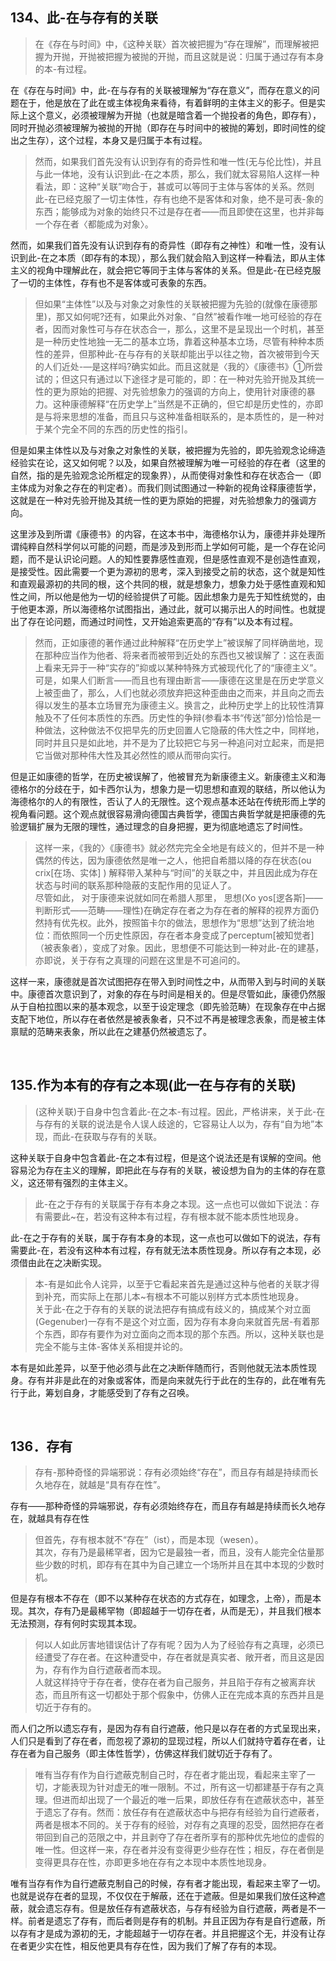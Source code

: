 <h2>134、此-在与存有的关联</h2><blockquote data-pid="nBsD0ho3">在《存在与时间》中，《这种关联〉首次被把握为“存在理解”，而理解被把握为开抛，开抛被把握为被抛的开抛，而且这就是说：归属于通过存有本身的本-有过程。</blockquote><p data-pid="-WTPfr-m">在《存在与时间》中，此-在与存有的关联被理解为“存在意义”，而存在意义的问题在于，他是放在了此在或主体视角来看待，有着鲜明的主体主义的影子。但是实际上这个意义，必须被理解为开抛（也就是暗含着一个抛投者的角色，即存有），同时开抛必须被理解为被抛的开抛（即存在与时间中的被抛的筹划，即时间性的绽出之生存），这个过程，本身又是归属于本有过程。</p><blockquote data-pid="mHWtGEOV">然而，如果我们首先没有认识到存有的奇异性和唯一性(无与伦比性)，并且与此一体地，没有认识到此-在之本质，那么，我们就太容易陷人这样一种看法，即：这种“关联”吻合于，甚或可以等同于主体与客体的关系。然则此-在已经克服了一切主体性，存有也绝不是客体和对象，绝不是可表-象的东西；能够成为对象的始终只不过是存在者——而且即使在这里，也并非每一个存在者〈都能成为对象〉。</blockquote><p data-pid="qH-JMe2v">然而，如果我们首先没有认识到存有的奇异性（即存有之神性）和唯一性，没有认识到此-在之本质（即存有的本现），那么我们就会陷入到这样一种看法，即从主体主义的视角中理解此在，就会把它等同于主体与客体的关系。但是此-在已经克服了一切的主体性，存有也不是客体或可表象的东西。</p><blockquote data-pid="tgPZh_Vs">但如果“主体性”以及与对象之对象性的关联被把握为先验的(就像在康德那里)，那又如何呢?还有，如果此外对象、“自然”被看作唯一地可经验的存在者，因而对象性可与存在状态合一，那么，这里不是呈现出一个时机，甚至是一种历史性地独一无二的基本立场，靠着这种基本立场，尽管有种种本质性的差异，但那种此-在与存有的关联却能出乎以往之物，首次被带到今天的人们近处-—是这样吗?确实如此。而且这就是〈我的〉《康德书》①所尝试的；但这只有通过以下途径才是可能的，即：在一种对先验开抛及其统一性的更为原始的把握、对先验想象力的强调的方向上，使用针对康德的暴力。这种康德解释“在历史学上”当然是不正确的，但它却是历史性的，亦即是与将来思想的准备，而且只与这种准备相联系的，是本质性的，是一种对于某个完全不同的东西的历史性的指引。</blockquote><p data-pid="fgCN6a5z">但是如果主体性以及与对象之对象性的关联，被把握为先验的，即先验观念论缔造经验实在论，这又如何呢？以及，如果自然被理解为唯一可经验的存在者（这里的自然，指的是先验观念论所框定的现象界），从而使得对象性和存在状态合一（即主体成为对象之存在的判定者）。而我们则试图通过一种新的视角诠释康德哲学，这就是在一种对先验开抛及其统一性的更为原始的把握，对先验想象力的强调方向。</p><p data-pid="Tjql3BoG">这里涉及到所谓《康德书》的内容，在这本书中，海德格尔认为，康德并非处理所谓纯粹自然科学何以可能的问题，而是涉及到形而上学如何可能，是一个存在论问题，而不是认识论问题。人的知性要靠感性直观，但是感性直观不是创造性直观，是接受性。因此需要一个更为源初的思考，深入到接受之前的状态，这个就是知性和直观最源初的共同的根，这个共同的根，就是想象力，想象力处于感性直观和知性之间，所以他是他为一切的经验提供了可能。因此想象力是先于知性统觉的，由于他更本源，所以海德格尔试图指出，通过此，就可以揭示出人的时间性。也就提出了存在论问题，而通过时间性，又开始追索更高的“存有”以及本有过程。</p><blockquote data-pid="eKt2RbZo">然而，正如康德的著作通过此种解释“在历史学上”被误解了同样确凿地，现在那种应当作为他者、将来者而被带到近处的东西也又被误解了：这在表面上看来无异于一种“实存的”抑或以某种特殊方式被现代化了的“康德主义”。可是，如果人们断言——而且也有理由断言——康德在这里是在历史学意义上被歪曲了，那么，人们也就必须放弃把这种歪曲由之而来，并且向之而去得以发生的基本立场冒充为康德主义。换言之，此种历史学上的比较性清算触及不了任何本质性的东西。历史性的争辩(参看本书“传送”部分)恰恰是一种做法，这种做法不仅把早先的历史回置人它隐蔽的伟大性之中，同样地，同时并且只是如此地，并不是为了比较把它与另一种追问对立起来，而是把它当做对那种伟大性及其必然性的顺从而带向实行。</blockquote><p data-pid="XbtsKLGY">但是正如康德的哲学，在历史被误解了，他被冒充为新康德主义。新康德主义和海德格尔的分歧在于，如卡西尔认为，想象力是一切思想和直观的联结，所以他认为海德格尔的人的有限性，否认了人的无限性。这个观点基本还站在传统形而上学的视角看问题。这个观点就很容易滑向德国古典哲学，德国古典哲学就是把康德的先验逻辑扩展为无限的理性，通过理念的自身把握，更为彻底地遗忘了时间性。</p><blockquote data-pid="uXc84AS8">这样一来，《我的〉《康德书》就必然完完全全地是有歧义的，但并不是一种偶然的传达，因为康德依然是唯一之人，他把自希腊以降的存在状态(ou crix[在场、实体] ) 解释带入某种与“时间”的关联之中，并且因此成为存在状态与时间的联系那种隐蔽的支配作用的见证人了。<br>尽管如此， 对于康德来说就如同在希腊人那里， 思想(Xo yos[逻各斯]——判断形式——范畴——理性)在确定存在者之为存在者的解释的视界方面仍然持有优先权。此外，按照笛卡尔的做法，思想作为“思想”达到了统治地位：而依照同一个历史性原因，存在者本身变成了perceptum[被知觉者]（被表象者），变成了对象。因此，思想便不可能达到一种对此-在的建基，亦即说，关于存有之真理的问题在这里是不可追问的。</blockquote><p data-pid="bRpDp8iv">这样一来，康德就是首次试图把存在带入到时间性之中，从而带入到与时间的关联中。康德首次意识到了，对象的存在与时间是相关的。但是尽管如此，康德仍然服从于自柏拉图以来的基本观念，以至于设定理念（即先验范畴）在现象存在中占据支配下地位，所以存在者依然是被表象者，只不过不再是被理念表象，而是被主体禀赋的范畴来表象，所以此在之建基仍然被遗忘了。</p><p><br></p><h2>135.作为本有的存有之本现(此一在与存有的关联)</h2><blockquote data-pid="VbXYhuR0">(这种关联)于自身中包含着此-在之本-有过程。因此，严格讲来，关于此-在与存有的关联的说法是令人误人歧途的，它容易让人以为，存有“自为地”本现，而此-在获取与存有的关联。</blockquote><p data-pid="RH0Su8k8">这种关联于自身中包含着此-在之本有过程，但是这个说法还是有误解的空间。他容易沦为存在主义的理解，即把此在与存有的关联，被设想为自为的主体的存在意义，这还带有强烈的主体主义。</p><blockquote data-pid="M7icW0NB">此-在之于存有的关联属于存有本身之本现。这一点也可以做如下说法：存有需要此~在，若没有这种本有过程，存有根本就不能本质性地现身。</blockquote><p data-pid="xk0VH4g1">此-在之于存有的关联，属于存有本身的本现，这一点也可以做如下的说法，存有需要此-在，若没有这种本有过程，存有就无法本质性现身。所以存有之本现，必须借由此在之决断实现。</p><blockquote data-pid="a4y0dLQZ">本-有是如此令人诧异，以至于它看起来首先是通过这种与他者的关联才得到补充，而实际上在那儿本~有根本不可能以别样方式本质性地现身。<br>关于此-在之于存有的关联的说法把存有搞成有歧义的，搞成某个对立面(Gegenuber)一存有不是这个对立面，因为存有本身向来就首先居-有着那个东西，即存有要作为对立面向之而本现的那个东西。所以，这种关联也是完全不能与主体-客体关系相提并论的。</blockquote><p data-pid="I5a2L5gA">本有是如此差异，以至于他必须与此在之决断伴随而行，否则他就无法本质性现身。存有并非是此在的对象或客体，而是向来就先行于此在的生存的，此在唯有先行于此，筹划自身，才能感受到了存有之召唤。</p><p><br></p><h2>136．存有</h2><blockquote data-pid="JuPlouOa">存有-那种奇怪的异端邪说：存有必须始终“存在”，而且存有越是持续而长久地存在，就越是“具有存在性”。</blockquote><p data-pid="s6VDfqgP">存有——那种奇怪的异端邪说，存有必须始终存在，而且存有越是持续而长久地存在，就越具有存在性</p><blockquote data-pid="qjUi4dnW">但首先，存有根本就不“存在”（ist），而是本现（wesen）。<br>其次，存有乃是最稀罕者，因为它是最独一者，而且，没有人能完全估量那些少数的时机，即存有在其中为自己建立一个场所并且在其中本现的少数时机。</blockquote><p data-pid="1xQZIEJ3">但是存有根本不存在（即不以某种存在状态的方式存在，如理念，上帝），而是本现。其次，存有乃是最稀罕物（即超越于一切存在者，从而是无），并且我们根本无法预测，存有何时实现其本现。</p><blockquote data-pid="iRT57J_8">何以人如此厉害地错误估计了存有呢？因为人为了经验存有之真理，必须已经遭受了存在者。在这种遭受中，存在者就是真实者、敞开者，而且这是因为，存有作为自行遮蔽者而本现。<br>人就这样持守于存在者，使存在者为自己服务，并且陷于存有之被离弃状态，而且所有这一切都处于那个假象中，仿佛人正在完成本真的东西并且是切近于存有的。</blockquote><p data-pid="1zK-28ZI">而人们之所以遗忘存有，是因为存有自行遮蔽，他只是以存在者的方式呈现出来，人们只是看到了存在者，而忽视了源初的显现过程，所以人们就持守着存在者，让存在者为自己服务（即主体性哲学），仿佛这样我们就切近于存有了。</p><blockquote data-pid="mtstArt1">唯有当存有作为自行遮蔽克制自己时，存在者才能出现，看起来主宰了一切，才能表现为针对虚无的唯一限制。不过，所有这一切都建基于存有之真理。但进而却出现了一个最近的唯一后果，即放任存有在遮蔽状态中，甚至于遗忘了存有。然而：放任存有在遮蔽状态中与把存有经验为自行遮蔽者，两者是根本不同的。关于存有的经验，对存有之真理的忍受，固然把存在者带回到自己的范限之中，并且剥夺了存在者所享有的那种优先地位的虚假的唯一性。但这样一来，存在者并没有变得更少些存在性；相反，存在者倒是变得更具存在性，亦即更多地在存有之本现中本质性地现身。</blockquote><p data-pid="6BfstYgz">唯有当存有作为自行遮蔽克制自己的时候，存有者才能出现，看起来主宰了一切。也就是说存在者的显现，不仅仅在于解蔽，还在于遮蔽。但是如果我们放任这种遮蔽，就会遗忘存有。但是放任存有遮蔽状态，与存有经验为自行遮蔽，两者是不一样。前者是遗忘了存有，而后者则是存有的机制。并且正因为存有是自行遮蔽，所以存有才是成为源初的无，才能超越于一切存在者。并且把握这个无，并没有让存在者更少实在性，相反他更具有存在性，因为我们了解了存有的本现。</p><p></p>